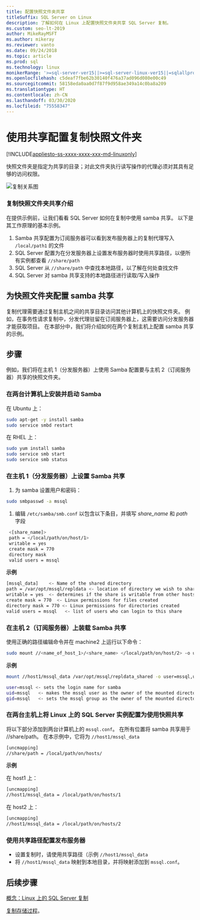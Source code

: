 ```yaml
---
title: 配置快照文件夹共享
titleSuffix: SQL Server on Linux
description: 了解如何在 Linux 上配置快照文件夹共享 SQL Server 复制。
ms.custom: seo-lt-2019
author: MikeRayMSFT
ms.author: mikeray
ms.reviewer: vanto
ms.date: 09/24/2018
ms.topic: article
ms.prod: sql
ms.technology: linux
monikerRange: '>=sql-server-ver15||>=sql-server-linux-ver15||=sqlallproducts-allversions'
ms.openlocfilehash: c5deaf7fbe62b30140f476a37ad096d080e00c49
ms.sourcegitcommit: 58158eda0aa0d7f87f9d958ae349a14c0ba8a209
ms.translationtype: HT
ms.contentlocale: zh-CN
ms.lasthandoff: 03/30/2020
ms.locfileid: "75558347"
---
```

# <a name="configure-replication-snapshot-folder-with-shares"></a>使用共享配置复制快照文件夹

[!INCLUDE[appliesto-ss-xxxx-xxxx-xxx-md-linuxonly](../includes/appliesto-ss-xxxx-xxxx-xxx-md-linuxonly.md)]

快照文件夹是指定为共享的目录；对此文件夹执行读写操作的代理必须对其具有足够的访问权限。

![复制关系图][1]

### <a name="replication-snapshot-folder-share-explained"></a>复制快照文件夹共享介绍

在提供示例前，让我们看看 SQL Server 如何在复制中使用 samba 共享。 以下是其工作原理的基本示例。

1. Samba 共享配置为订阅服务器可以看到发布服务器上的复制代理写入 `/local/path1` 的文件
2. SQL Server 配置为在分发服务器上设置发布服务器时使用共享路径，以便所有实例都查看 `//share/path`
3. SQL Server 从 `//share/path` 中查找本地路径，以了解在何处查找文件
4. SQL Server 对 samba 共享支持的本地路径进行读取/写入操作


## <a name="configure-a-samba-share-for-the-snapshot-folder"></a>为快照文件夹配置 samba 共享 

复制代理需要通过复制主机之间的共享目录访问其他计算机上的快照文件夹。 例如，在事务性请求复制中，分发代理驻留在订阅服务器上，这需要访问分发服务器才能获取项目。 在本部分中，我们将介绍如何在两个复制主机上配置 samba 共享的示例。


## <a name="steps"></a>步骤

例如，我们将在主机 1（分发服务器）上使用 Samba 配置要与主机 2（订阅服务器）共享的快照文件夹。 

### <a name="install-and-start-samba-on-both-machines"></a>在两台计算机上安装并启动 Samba 

在 Ubuntu 上：

```bash
sudo apt-get -y install samba
sudo service smbd restart
```

在 RHEL 上：

```bash
sudo yum install samba
sudo service smb start
sudo service smb status
```

### <a name="on-host-1-distributor-set-up-the-samba-share"></a>在主机 1（分发服务器）上设置 Samba 共享 

1. 为 samba 设置用户和密码：

  ```bash
  sudo smbpasswd -a mssql 
  ```

1. 编辑 `/etc/samba/smb.conf` 以包含以下条目，并填写 *share_name* 和 *path* 字段
 ```bash
  <[share_name]>
  path = </local/path/on/host/1>
  writable = yes
  create mask = 770
  directory mask 
  valid users = mssql 
  ```

  **示例**

  ```bash
  [mssql_data]    <- Name of the shared directory
  path = /var/opt/mssql/repldata <- location of directory we wish to share
  writable = yes  <- determines if the share is writable from other hosts
  create mask = 770  <- Linux permissions for files created 
  directory mask = 770 <- Linux permissions for directories created
  valid users = mssql   <- list of users who can login to this share
  ```

### <a name="on-host-2-subscriber--mount-the-samba-share"></a>在主机 2（订阅服务器）上装载 Samba 共享

使用正确的路径编辑命令并在 machine2 上运行以下命令：

  ```bash
  sudo mount //<name_of_host_1>/<share_name> </local/path/on/host/2> -o user=mssql,uid=mssql,gid=mssql
  ```

  **示例**

  ```bash
  mount //host1/mssql_data /var/opt/mssql/repldata_shared -o user=mssql,uid=mssql,gid=mssql

  user=mssql <- sets the login name for samba
  uid=mssql   <- makes the mssql user as the owner of the mounted directory
  gid=mssql   <- sets the mssql group as the owner of the mounted directory
  ```

### <a name="on-both-hosts--configure-sql-server-on-linux-instances-to-use-snapshot-share"></a>在两台主机上将 Linux 上的 SQL Server 实例配置为使用快照共享

将以下部分添加到两台计算机上的 `mssql.conf`。 在所有位置将 samba 共享用于 //share/path。 在本示例中，它将为 `//host1/mssql_data`

  ```bash
  [uncmapping]
  //share/path = /local/path/on/hosts/
  ```

  **示例**

  在 host1 上：

  ```bash
  [uncmapping]
  //host1/mssql_data = /local/path/on/hosts/1
  ```

  在 host2 上：
  
  ```bash
  [uncmapping]
  //host1/mssql_data = /local/path/on/hosts/2
  ```

### <a name="configuring-publisher-with-shared-paths"></a>使用共享路径配置发布服务器

* 设置复制时，请使用共享路径（示例 `//host1/mssql_data`
* 将 `//host1/mssql_data` 映射到本地目录，并将映射添加到 `mssql.conf`。

## <a name="next-steps"></a>后续步骤

[概念：Linux 上的 SQL Server 复制](sql-server-linux-replication.md)

[复制存储过程](../relational-databases/system-stored-procedures/replication-stored-procedures-transact-sql.md)。

[1]: ./media/sql-server-linux-replication-snapshot-shares/image1.png
